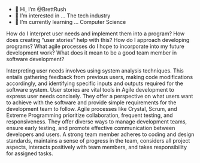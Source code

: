 - 👋 Hi, I’m @BrettRush
- 👀 I’m interested in ... The tech industry 
- 🌱 I’m currently learning ... Computer Science

How do I interpret user needs and implement them into a program? How does creating “user stories” help with this?
How do I approach developing programs? What agile processes do I hope to incorporate into my future development work?
What does it mean to be a good team member in software development?

  Interpreting user needs involves using system analysis techniques. This entails gathering feedback from previous users, making code modifications accordingly, and identifying specific inputs and outputs required for the software system.
  User stories are vital tools in Agile development to express user needs concisely. They offer a perspective on what users want to achieve with the software and provide simple requirements for the development team to follow.
  Agile processes like Crystal, Scrum, and Extreme Programming prioritize collaboration, frequent testing, and responsiveness. They offer diverse ways to manage development teams, ensure early testing, and promote effective communication between developers and users.
  A strong team member adheres to coding and design standards, maintains a sense of progress in the team, considers all project aspects, interacts positively with team members, and takes responsibility for assigned tasks.



